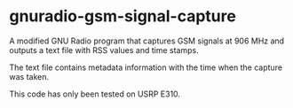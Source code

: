 # gnuradio-gsm-signal-capture
A modified GNU Radio program that captures GSM signals at 906 MHz and outputs a text file with RSS values and time stamps.

The text file contains metadata information with the time when the capture was taken.

This code has only been tested on USRP E310.
